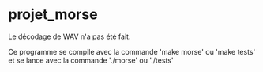 # projet_morse

Le décodage de WAV n'a pas été fait.

Ce programme se compile avec la commande 'make morse' ou 'make tests' et se lance avec la commande './morse' ou './tests'
